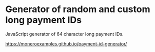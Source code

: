 # Generator of random and custom long payment IDs

JavaScript generator of 64 character long payment IDs.


https://moneroexamples.github.io/payment-id-generator/
